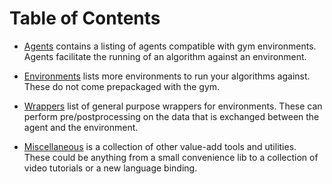 # Table of Contents

 - [Agents](agents.md) contains a listing of agents compatible with gym environments. Agents facilitate the running of an algorithm against an environment.

 - [Environments](environments.md) lists more environments to run your algorithms against. These do not come prepackaged with the gym. 
 
 - [Wrappers](wrappers.md) list of general purpose wrappers for environments. These can perform pre/postprocessing on the data that is exchanged between the agent and the environment.

 - [Miscellaneous](misc.md) is a collection of other value-add tools and utilities. These could be anything from a small convenience lib to a collection of video tutorials or a new language binding. 
